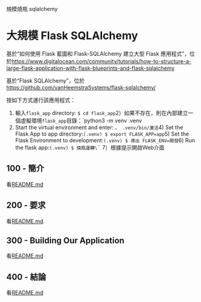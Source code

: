 規模燒瓶 sqlalchemy

# 大規模 Flask SQLAlchemy

基於“如何使用 Flask 藍圖和 Flask-SQLAlchemy 建立大型 Flask 應用程式”，位於<https://www.digitalocean.com/community/tutorials/how-to-structure-a-large-flask-application-with-flask-blueprints-and-flask-sqlalchemy>

基於“Flask SQLAlchemy”，位於<https://github.com/vanHeemstraSystems/flask-sqlalchemy/>

按如下方式運行該應用程式：

1) 輸入`flask_app` directory: `$ cd flask_app`2）如果不存在，則在內部建立一個虛擬環境`flask_app`目錄：`python3 -m venv .venv
3) Start the virtual environment and enter: `。 .venv/bin/激活`4) Set the Flask App to app directory:`(.venv) $ export FLASK_APP=app`5) Set the Flask Environment to development:`(.venv) $ 導出 FLASK_ENV=開發`6) Run the flask app:`(.venv) $ 燒瓶運轉\`\`\`
7）根據提示開啟Web介面

## 100 - 簡介

看[README.md](./100/README.md)

## 200 - 要求

看[README.md](./200/README.md)

## 300 - Building Our Application

看[README.md](./300/README.md)

## 400 - 結論

看[README.md](./400/README.md)

